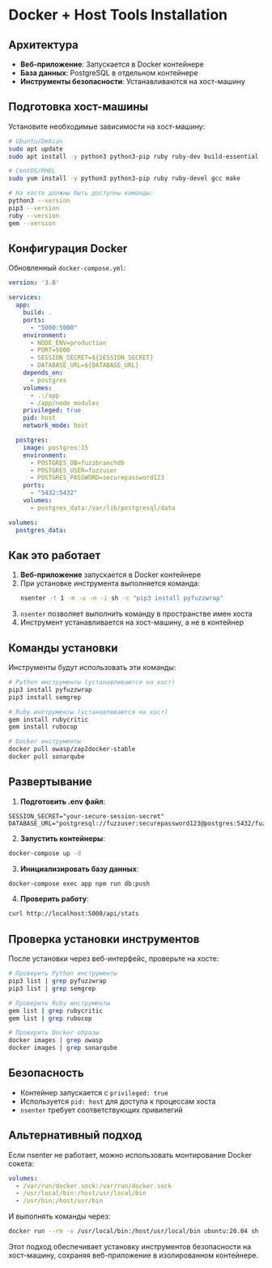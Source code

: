 # Docker + Host Tools Installation

## Архитектура

- **Веб-приложение**: Запускается в Docker контейнере
- **База данных**: PostgreSQL в отдельном контейнере  
- **Инструменты безопасности**: Устанавливаются на хост-машину

## Подготовка хост-машины

Установите необходимые зависимости на хост-машину:

```bash
# Ubuntu/Debian
sudo apt update
sudo apt install -y python3 python3-pip ruby ruby-dev build-essential

# CentOS/RHEL
sudo yum install -y python3 python3-pip ruby ruby-devel gcc make

# На хосте должны быть доступны команды:
python3 --version
pip3 --version
ruby --version
gem --version
```

## Конфигурация Docker

Обновленный `docker-compose.yml`:

```yaml
version: '3.8'

services:
  app:
    build: .
    ports:
      - "5000:5000"
    environment:
      - NODE_ENV=production
      - PORT=5000
      - SESSION_SECRET=${SESSION_SECRET}
      - DATABASE_URL=${DATABASE_URL}
    depends_on:
      - postgres
    volumes:
      - .:/app
      - /app/node_modules
    privileged: true
    pid: host
    network_mode: host

  postgres:
    image: postgres:15
    environment:
      - POSTGRES_DB=fuzzbranchdb
      - POSTGRES_USER=fuzzuser
      - POSTGRES_PASSWORD=securepassword123
    ports:
      - "5432:5432"
    volumes:
      - postgres_data:/var/lib/postgresql/data

volumes:
  postgres_data:
```

## Как это работает

1. **Веб-приложение** запускается в Docker контейнере
2. При установке инструмента выполняется команда:
   ```bash
   nsenter -t 1 -m -u -n -i sh -c "pip3 install pyfuzzwrap"
   ```
3. `nsenter` позволяет выполнить команду в пространстве имен хоста
4. Инструмент устанавливается на хост-машину, а не в контейнер

## Команды установки

Инструменты будут использовать эти команды:

```bash
# Python инструменты (устанавливаются на хост)
pip3 install pyfuzzwrap
pip3 install semgrep

# Ruby инструменты (устанавливаются на хост)  
gem install rubycritic
gem install rubocop

# Docker инструменты
docker pull owasp/zap2docker-stable
docker pull sonarqube
```

## Развертывание

1. **Подготовить .env файл**:
```env
SESSION_SECRET="your-secure-session-secret"
DATABASE_URL="postgresql://fuzzuser:securepassword123@postgres:5432/fuzzbranchdb"
```

2. **Запустить контейнеры**:
```bash
docker-compose up -d
```

3. **Инициализировать базу данных**:
```bash
docker-compose exec app npm run db:push
```

4. **Проверить работу**:
```bash
curl http://localhost:5000/api/stats
```

## Проверка установки инструментов

После установки через веб-интерфейс, проверьте на хосте:

```bash
# Проверить Python инструменты
pip3 list | grep pyfuzzwrap
pip3 list | grep semgrep

# Проверить Ruby инструменты
gem list | grep rubycritic
gem list | grep rubocop

# Проверить Docker образы
docker images | grep owasp
docker images | grep sonarqube
```

## Безопасность

- Контейнер запускается с `privileged: true`
- Используется `pid: host` для доступа к процессам хоста
- `nsenter` требует соответствующих привилегий

## Альтернативный подход

Если nsenter не работает, можно использовать монтирование Docker сокета:

```yaml
volumes:
  - /var/run/docker.sock:/var/run/docker.sock
  - /usr/local/bin:/host/usr/local/bin
  - /usr/bin:/host/usr/bin
```

И выполнять команды через:
```bash
docker run --rm -v /usr/local/bin:/host/usr/local/bin ubuntu:20.04 sh -c "apt update && apt install -y python3-pip && pip3 install pyfuzzwrap"
```

Этот подход обеспечивает установку инструментов безопасности на хост-машину, сохраняя веб-приложение в изолированном контейнере.